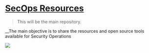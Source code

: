# [SecOps Resources ](secopsresources.github.com)
> This will be the main repository.

__The main objective is to share the resources and open source tools available for Security Operations

![](https://wpvip.com/wp-content/uploads/2017/10/security_booth.png)
